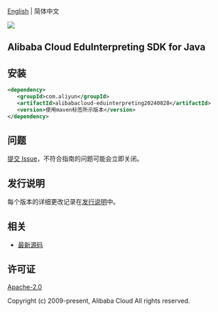 [English](README.md) | 简体中文

![](https://aliyunsdk-pages.alicdn.com/icons/AlibabaCloud.svg)

## Alibaba Cloud EduInterpreting SDK for Java

## 安装

```xml
<dependency>
   <groupId>com.aliyun</groupId>
   <artifactId>alibabacloud-eduinterpreting20240828</artifactId>
   <version>使用maven标签所示版本</version>
</dependency>
```

## 问题

[提交 Issue](https://github.com/aliyun/alibabacloud-java-async-sdk/issues/new)，不符合指南的问题可能会立即关闭。

## 发行说明

每个版本的详细更改记录在[发行说明](./ChangeLog.txt)中。

## 相关

- [最新源码](https://github.com/aliyun/alibabacloud-async-java-sdk/)

## 许可证

[Apache-2.0](http://www.apache.org/licenses/LICENSE-2.0)

Copyright (c) 2009-present, Alibaba Cloud All rights reserved.
